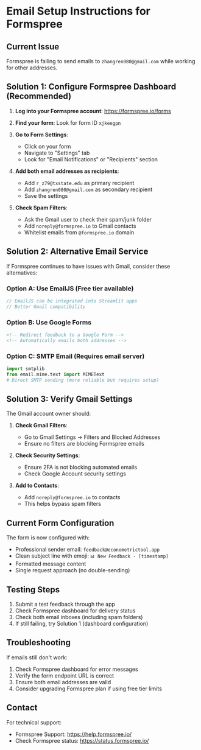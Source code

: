 # Email Setup Instructions for Formspree

## Current Issue
Formspree is failing to send emails to `zhangren080@gmail.com` while working for other addresses.

## Solution 1: Configure Formspree Dashboard (Recommended)

1. **Log into your Formspree account**: https://formspree.io/forms
2. **Find your form**: Look for form ID `xjkeegpn`
3. **Go to Form Settings**:
   - Click on your form
   - Navigate to "Settings" tab
   - Look for "Email Notifications" or "Recipients" section

4. **Add both email addresses as recipients**:
   - Add `r_z79@txstate.edu` as primary recipient
   - Add `zhangren080@gmail.com` as secondary recipient
   - Save the settings

5. **Check Spam Filters**:
   - Ask the Gmail user to check their spam/junk folder
   - Add `noreply@formspree.io` to Gmail contacts
   - Whitelist emails from `@formspree.io` domain

## Solution 2: Alternative Email Service

If Formspree continues to have issues with Gmail, consider these alternatives:

### Option A: Use EmailJS (Free tier available)
```javascript
// EmailJS can be integrated into Streamlit apps
// Better Gmail compatibility
```

### Option B: Use Google Forms
```html
<!-- Redirect feedback to a Google Form -->
<!-- Automatically emails both addresses -->
```

### Option C: SMTP Email (Requires email server)
```python
import smtplib
from email.mime.text import MIMEText
# Direct SMTP sending (more reliable but requires setup)
```

## Solution 3: Verify Gmail Settings

The Gmail account owner should:

1. **Check Gmail Filters**:
   - Go to Gmail Settings → Filters and Blocked Addresses
   - Ensure no filters are blocking Formspree emails

2. **Check Security Settings**:
   - Ensure 2FA is not blocking automated emails
   - Check Google Account security settings

3. **Add to Contacts**:
   - Add `noreply@formspree.io` to contacts
   - This helps bypass spam filters

## Current Form Configuration

The form is now configured with:
- Professional sender email: `feedback@econometrictool.app`
- Clean subject line with emoji: `📊 New Feedback - [timestamp]`
- Formatted message content
- Single request approach (no double-sending)

## Testing Steps

1. Submit a test feedback through the app
2. Check Formspree dashboard for delivery status
3. Check both email inboxes (including spam folders)
4. If still failing, try Solution 1 (dashboard configuration)

## Troubleshooting

If emails still don't work:
1. Check Formspree dashboard for error messages
2. Verify the form endpoint URL is correct
3. Ensure both email addresses are valid
4. Consider upgrading Formspree plan if using free tier limits

## Contact

For technical support:
- Formspree Support: https://help.formspree.io/
- Check Formspree status: https://status.formspree.io/
